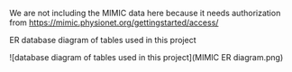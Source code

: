 We are not including the MIMIC data here because it needs authorization from   https://mimic.physionet.org/gettingstarted/access/   


ER database diagram of tables used in this project


![database diagram of tables used in this project](MIMIC ER diagram.png)

